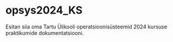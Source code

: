# opsys2024_KS

Esitan siia oma Tartu Ülikooli operatsioonisüsteemid 2024 kursuse praktikumide dokumentatsiooni.
